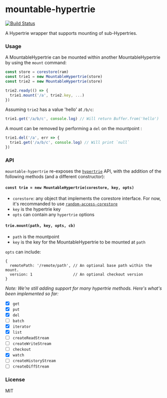 # mountable-hypertrie
[![Build Status](https://travis-ci.com/andrewosh/mountable-hypertrie.svg?token=WgJmQm3Kc6qzq1pzYrkx&branch=master)](https://travis-ci.com/andrewosh/mountable-hypertrie)

A Hypertrie wrapper that supports mounting of sub-Hypertries.

### Usage
A MountableHypertrie can be mounted within another MountableHypertrie by using the `mount` command:
```js
const store = corestore(ram)
const trie1 = new MountableHypertrie(store)
const trie2 = new MountableHypertrie(store)

trie2.ready(() => {
  trie1.mount('/a', trie2.key, ...)
})
```
Assuming `trie2` has a value 'hello' at `/b/c`:
```js
trie1.get('/a/b/c', console.log) // Will return Buffer.from('hello')
```

A mount can be removed by performing a `del` on the mountpoint :
```js
trie1.del('/a', err => {
  trie1.get('/a/b/c', console.log) // Will print `null`
})
```
### API
`mountable-hypertrie` re-exposes the [`hypertrie`](https://github.com/mafintosh/hypertrie) API, with the addition of the following methods (and a different constructor):

#### `const trie = new MountableHypertrie(corestore, key, opts)`
- `corestore`: any object that implements the corestore interface. For now, it's recommanded to use [`random-access-corestore`](https://github.com/andrewosh/random-access-corestore)
- `key` is the hypertrie key
- `opts` can contain any `hypertrie` options

#### `trie.mount(path, key, opts, cb)`
- `path` is the mountpoint
- `key` is the key for the MountableHypertrie to be mounted at `path`

`opts` can include:
```
{
  remotePath: '/remote/path', // An optional base path within the mount.
  version: 1                  // An optional checkout version
}
```

_Note: We're still adding support for many hypertrie methods. Here's what's been implemented so far:_

- [x] `get`
- [x] `put`
- [x] `del`
- [ ] `batch`
- [x] `iterator`
- [x] `list`
- [ ] `createReadStream`
- [ ] `createWriteStream`
- [ ] `checkout`
- [x] `watch`
- [ ] `createHistoryStream`
- [ ] `createDiffStream`

### License
MIT
